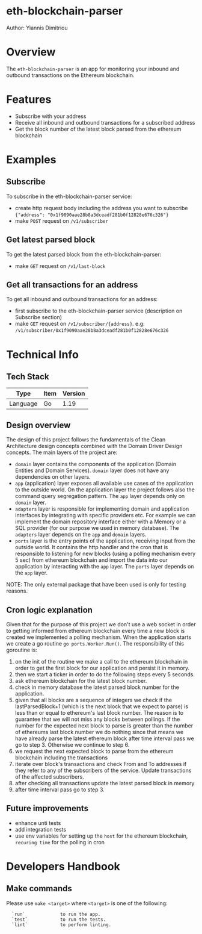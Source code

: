 eth-blockchain-parser
==
Author: Yiannis Dimitriou

# Overview
The ``eth-blockchain-parser`` is an app for monitoring your inbound and outbound transactions on the Ethereum blockchain. 

# Features
- Subscribe with your address
- Receive all inbound and outbound transactions for a subscribed address
- Get the block number of the latest block parsed from the ethereum blockchain

# Examples

## Subscribe
To subscribe in the eth-blockchain-parser service:
- create http request body including the address you want to subscribe ``{"address": "0x1f9090aae28b8a3dceadf281b0f12828e676c326"}``
- make ``POST`` request on ``/v1/subscriber`` 

## Get latest parsed block
To get the latest parsed block from the eth-blockchain-parser:
- make ``GET`` request on ``/v1/last-block``

## Get all transactions for an address
To get all inbound and outbound transactions for an address:
- first subscribe to the eth-blockchain-parser service (description on Subscribe section)
- make ``GET`` request on ``/v1/subscriber/{address}``. e.g: ``/v1/subscriber/0x1f9090aae28b8a3dceadf281b0f12828e676c326``

# Technical Info

## Tech Stack

| Type          | Item      | Version |
|---------------|-----------|---------|
| Language      | Go        | 1.19    |

## Design overview
The design of this project follows the fundamentals of the Clean Architecture design concepts combined with the Domain Driver Design concepts.
The main layers of the project are:
- ``domain`` layer contains the components of the application (Domain Entities and Domain Services). ``domain`` layer does not have any dependencies on other layers.
- ``app`` (application) layer exposes all available use cases of the application to the outside world. On the application layer the project follows also the command query segregation pattern. The ``app`` layer depends only on ``domain`` layer.
- ``adapters`` layer is responsible for implementing domain and application interfaces by integrating with specific providers etc. For example we can implement the domain repository interface either with a Memory or a SQL provider (for our purpose we used in memory database). The ``adapters`` layer depends on the ``app`` and ``domain`` layers.
- ``ports`` layer is the entry points of the application, receiving input from the outside world. It contains the http handler and the cron that is responsible to listening for new blocks (using a polling mechanism every 5 sec) from ethereum blockchain and import the data into our application by interacting with the ``app`` layer. The ``ports`` layer depends on the ``app`` layer.

NOTE: The only external package that have been used is only for testing reasons.

## Cron logic explanation
Given that for the purpose of this project we don't use a web socket in order to getting informed from ethereum blockchain every time a new block is created we implemented a polling mechanism.
When the application starts we create a go routine ``go ports.Worker.Run()``. The responsibility of this goroutine is:
1. on the init of the routine we make a call to the ethereum blockchain in order to get the first block for our application and persist it in memory.
2. then we start a ticker in order to do the following steps every 5 seconds.
3. ask ethereum blockchain for the latest block number.
4. check in memory database the latest parsed block number for the application.
5. given that all blocks are a sequence of integers we check if the lastParsedBlock+1 (which is the next block that we expect to parse) is less than or equal to ethereum's last block number. The reason is to guarantee that we will not miss any blocks between pollings. If the number for the expected next block to parse is greater than the number of ethereums last block number we do nothing since that means we have already parse the latest ethereum block after time interval pass we go to step 3. Otherwise we continue to step 6.
6. we request the next expected block to parse from the ethereum blockchain including the transactions
7. iterate over block's transactions and check From and To addresses if they refer to any of the subscribers of the service. Update transactions of the affected subscribers. 
9. after checking all transactions update the latest parsed block in memory
10. after time interval pass go to step 3.

## Future improvements
- enhance unti tests
- add integration tests
- use env variables for setting up the `host` for the ethereum blockchain, `recuring time` for the polling in cron

# Developers Handbook

## Make commands

Please use `make <target>` where `<target>` is one of the following:

```
  `run`             to run the app.
  `test`            to run the tests.
  `lint`            to perform linting.
```